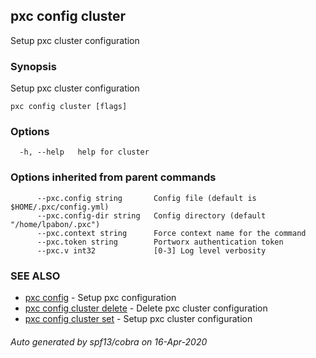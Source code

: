 ## pxc config cluster

Setup pxc cluster configuration

### Synopsis

Setup pxc cluster configuration

```
pxc config cluster [flags]
```

### Options

```
  -h, --help   help for cluster
```

### Options inherited from parent commands

```
      --pxc.config string       Config file (default is $HOME/.pxc/config.yml)
      --pxc.config-dir string   Config directory (default "/home/lpabon/.pxc")
      --pxc.context string      Force context name for the command
      --pxc.token string        Portworx authentication token
      --pxc.v int32             [0-3] Log level verbosity
```

### SEE ALSO

* [pxc config](pxc_config.md)	 - Setup pxc configuration
* [pxc config cluster delete](pxc_config_cluster_delete.md)	 - Delete pxc cluster configuration
* [pxc config cluster set](pxc_config_cluster_set.md)	 - Setup pxc cluster configuration

###### Auto generated by spf13/cobra on 16-Apr-2020
